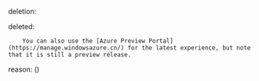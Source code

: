deletion:

deleted:

		You can also use the [Azure Preview Portal](https://manage.windowsazure.cn/) for the latest experience, but note that it is still a preview release.

reason: ()

